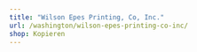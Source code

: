 ```yaml
---
title: "Wilson Epes Printing, Co, Inc."
url: /washington/wilson-epes-printing-co-inc/
shop: Kopieren
---
```

